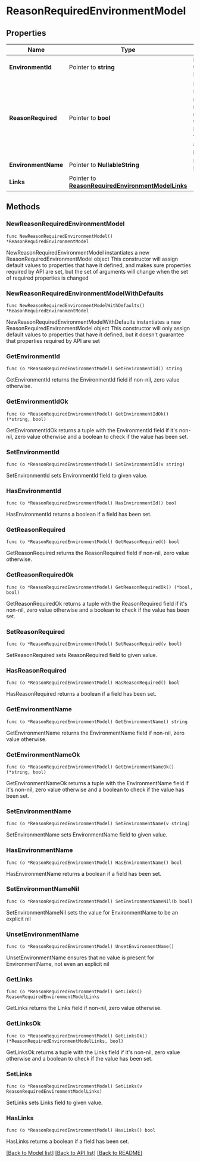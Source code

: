 # ReasonRequiredEnvironmentModel

## Properties

Name | Type | Description | Notes
------------ | ------------- | ------------- | -------------
**EnvironmentId** | Pointer to **string** | Identifier of the Environment. | [optional] 
**ReasonRequired** | Pointer to **bool** | Indicates that a mandatory note is required in this Environment for saving and publishing. | [optional] 
**EnvironmentName** | Pointer to **NullableString** | Name of the Environment. | [optional] 
**Links** | Pointer to [**ReasonRequiredEnvironmentModelLinks**](ReasonRequiredEnvironmentModelLinks.md) |  | [optional] 

## Methods

### NewReasonRequiredEnvironmentModel

`func NewReasonRequiredEnvironmentModel() *ReasonRequiredEnvironmentModel`

NewReasonRequiredEnvironmentModel instantiates a new ReasonRequiredEnvironmentModel object
This constructor will assign default values to properties that have it defined,
and makes sure properties required by API are set, but the set of arguments
will change when the set of required properties is changed

### NewReasonRequiredEnvironmentModelWithDefaults

`func NewReasonRequiredEnvironmentModelWithDefaults() *ReasonRequiredEnvironmentModel`

NewReasonRequiredEnvironmentModelWithDefaults instantiates a new ReasonRequiredEnvironmentModel object
This constructor will only assign default values to properties that have it defined,
but it doesn't guarantee that properties required by API are set

### GetEnvironmentId

`func (o *ReasonRequiredEnvironmentModel) GetEnvironmentId() string`

GetEnvironmentId returns the EnvironmentId field if non-nil, zero value otherwise.

### GetEnvironmentIdOk

`func (o *ReasonRequiredEnvironmentModel) GetEnvironmentIdOk() (*string, bool)`

GetEnvironmentIdOk returns a tuple with the EnvironmentId field if it's non-nil, zero value otherwise
and a boolean to check if the value has been set.

### SetEnvironmentId

`func (o *ReasonRequiredEnvironmentModel) SetEnvironmentId(v string)`

SetEnvironmentId sets EnvironmentId field to given value.

### HasEnvironmentId

`func (o *ReasonRequiredEnvironmentModel) HasEnvironmentId() bool`

HasEnvironmentId returns a boolean if a field has been set.

### GetReasonRequired

`func (o *ReasonRequiredEnvironmentModel) GetReasonRequired() bool`

GetReasonRequired returns the ReasonRequired field if non-nil, zero value otherwise.

### GetReasonRequiredOk

`func (o *ReasonRequiredEnvironmentModel) GetReasonRequiredOk() (*bool, bool)`

GetReasonRequiredOk returns a tuple with the ReasonRequired field if it's non-nil, zero value otherwise
and a boolean to check if the value has been set.

### SetReasonRequired

`func (o *ReasonRequiredEnvironmentModel) SetReasonRequired(v bool)`

SetReasonRequired sets ReasonRequired field to given value.

### HasReasonRequired

`func (o *ReasonRequiredEnvironmentModel) HasReasonRequired() bool`

HasReasonRequired returns a boolean if a field has been set.

### GetEnvironmentName

`func (o *ReasonRequiredEnvironmentModel) GetEnvironmentName() string`

GetEnvironmentName returns the EnvironmentName field if non-nil, zero value otherwise.

### GetEnvironmentNameOk

`func (o *ReasonRequiredEnvironmentModel) GetEnvironmentNameOk() (*string, bool)`

GetEnvironmentNameOk returns a tuple with the EnvironmentName field if it's non-nil, zero value otherwise
and a boolean to check if the value has been set.

### SetEnvironmentName

`func (o *ReasonRequiredEnvironmentModel) SetEnvironmentName(v string)`

SetEnvironmentName sets EnvironmentName field to given value.

### HasEnvironmentName

`func (o *ReasonRequiredEnvironmentModel) HasEnvironmentName() bool`

HasEnvironmentName returns a boolean if a field has been set.

### SetEnvironmentNameNil

`func (o *ReasonRequiredEnvironmentModel) SetEnvironmentNameNil(b bool)`

 SetEnvironmentNameNil sets the value for EnvironmentName to be an explicit nil

### UnsetEnvironmentName
`func (o *ReasonRequiredEnvironmentModel) UnsetEnvironmentName()`

UnsetEnvironmentName ensures that no value is present for EnvironmentName, not even an explicit nil
### GetLinks

`func (o *ReasonRequiredEnvironmentModel) GetLinks() ReasonRequiredEnvironmentModelLinks`

GetLinks returns the Links field if non-nil, zero value otherwise.

### GetLinksOk

`func (o *ReasonRequiredEnvironmentModel) GetLinksOk() (*ReasonRequiredEnvironmentModelLinks, bool)`

GetLinksOk returns a tuple with the Links field if it's non-nil, zero value otherwise
and a boolean to check if the value has been set.

### SetLinks

`func (o *ReasonRequiredEnvironmentModel) SetLinks(v ReasonRequiredEnvironmentModelLinks)`

SetLinks sets Links field to given value.

### HasLinks

`func (o *ReasonRequiredEnvironmentModel) HasLinks() bool`

HasLinks returns a boolean if a field has been set.


[[Back to Model list]](../README.md#documentation-for-models) [[Back to API list]](../README.md#documentation-for-api-endpoints) [[Back to README]](../README.md)


